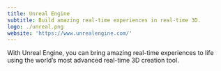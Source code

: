 ```yaml
---
title: Unreal Engine
subtitle: Build amazing real-time experiences in real-time 3D.
logo: ./unreal.png
website: 'https://www.unrealengine.com/'
---
```


With Unreal Engine, you can bring amazing real-time experiences to life using the world’s most advanced real-time 3D creation tool. 
